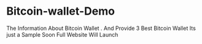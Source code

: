 # Bitcoin-wallet-Demo
The Information About Bitcoin Wallet . And Provide 3 Best Bitcoin Wallet Its just a Sample Soon Full Website Will Launch
